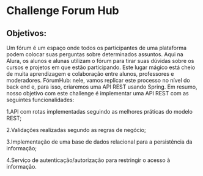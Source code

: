 ## <h1>Challenge Forum Hub</h1>
## Objetivos: 
Um fórum é um espaço onde todos os participantes de uma plataforma podem colocar suas perguntas sobre determinados assuntos. Aqui na Alura, os alunos e alunas utilizam o fórum para tirar suas dúvidas sobre os cursos e projetos em que estão participando. Este lugar mágico está cheio de muita aprendizagem e colaboração entre alunos, professores e moderadores.
FórumHub: nele, vamos replicar este processo no nível do back end e, para isso, criaremos uma API REST usando Spring.
Em resumo, nosso objetivo com este challenge é implementar uma API REST com as seguintes funcionalidades:

1.API com rotas implementadas seguindo as melhores práticas do modelo REST;

2.Validações realizadas segundo as regras de negócio;

3.Implementação de uma base de dados relacional para a persistência da informação;

4.Serviço de autenticação/autorização para restringir o acesso à informação.
